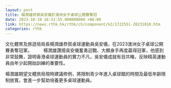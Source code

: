 ```yaml
---
layout: post
title: 楊潤雄恭賀吳安儀於澳洲女子桌球公開賽奪冠
date: 2023-10-10 16:52:55.000000000 +08:00
link: https://news.rthk.hk/rthk/ch/component/k2/1722551-20231010.htm
categories: rthk
---
```


文化體育及旅遊局局長楊潤雄恭賀桌球運動員吳安儀，在2023澳洲女子桌球公開賽勇奪冠軍。
　　 
楊潤雄讚揚吳安儀奮勇迎戰、大顯身手再度贏得冠軍，他感到非常鼓舞，證明香港桌球運動員的實力不凡，吳安儀成就有目共睹，反映精英運動員由年少起開始訓練的重要性。

楊潤雄期望文體旅局現時建議修例，將限制青少年進入桌球館的時間及最低年齡限制放寬，會進一步幫助培養更多桌球運動員。
